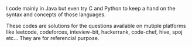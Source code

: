 I code mainly in Java but even try C and Python to keep a hand on the syntax and concepts of those languages.

These codes are solutions for the questions available on mutiple platforms like leetcode, codeforces, inteview-bit, hackerrank, code-chef, hive, spoj etc...
They are for referencial purpose.
